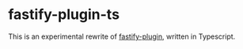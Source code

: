 # fastify-plugin-ts

This is an experimental rewrite of [fastify-plugin](https://github.com/fastify/fastify-plugin), written in Typescript.
